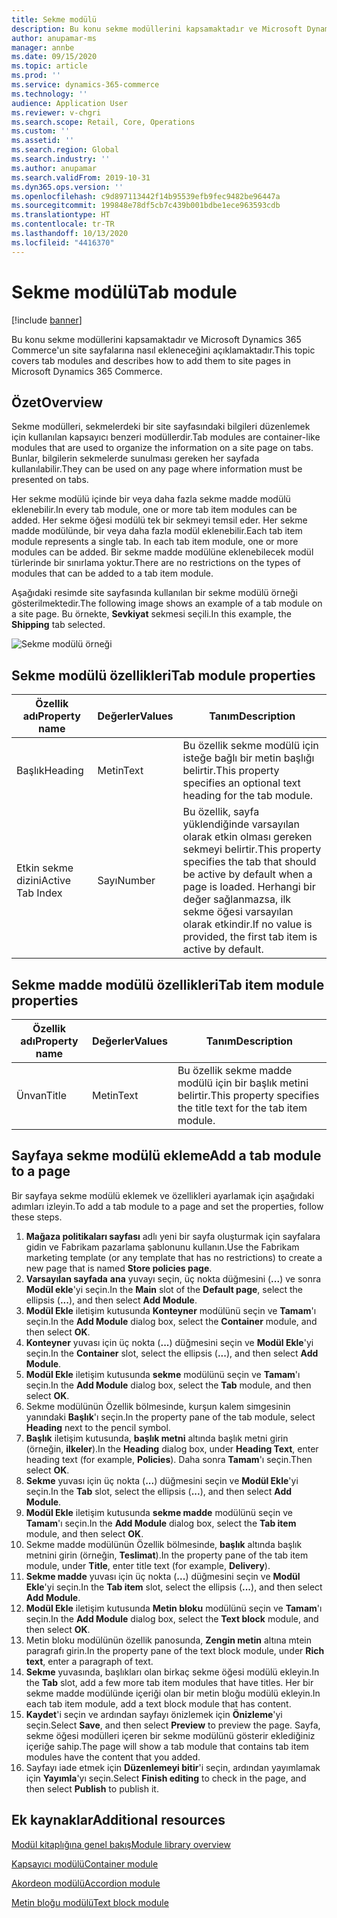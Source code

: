 ```yaml
---
title: Sekme modülü
description: Bu konu sekme modüllerini kapsamaktadır ve Microsoft Dynamics 365 Commerce'un site sayfalarına nasıl ekleneceğini açıklamaktadır.
author: anupamar-ms
manager: annbe
ms.date: 09/15/2020
ms.topic: article
ms.prod: ''
ms.service: dynamics-365-commerce
ms.technology: ''
audience: Application User
ms.reviewer: v-chgri
ms.search.scope: Retail, Core, Operations
ms.custom: ''
ms.assetid: ''
ms.search.region: Global
ms.search.industry: ''
ms.author: anupamar
ms.search.validFrom: 2019-10-31
ms.dyn365.ops.version: ''
ms.openlocfilehash: c9d897113442f14b95539efb9fec9482be96447a
ms.sourcegitcommit: 199848e78df5cb7c439b001bdbe1ece963593cdb
ms.translationtype: HT
ms.contentlocale: tr-TR
ms.lasthandoff: 10/13/2020
ms.locfileid: "4416370"
---
```

# <a name="tab-module"></a><span data-ttu-id="f66c6-103">Sekme modülü</span><span class="sxs-lookup"><span data-stu-id="f66c6-103">Tab module</span></span>

[!include [banner](includes/banner.md)]

<span data-ttu-id="f66c6-104">Bu konu sekme modüllerini kapsamaktadır ve Microsoft Dynamics 365 Commerce'un site sayfalarına nasıl ekleneceğini açıklamaktadır.</span><span class="sxs-lookup"><span data-stu-id="f66c6-104">This topic covers tab modules and describes how to add them to site pages in Microsoft Dynamics 365 Commerce.</span></span>

## <a name="overview"></a><span data-ttu-id="f66c6-105">Özet</span><span class="sxs-lookup"><span data-stu-id="f66c6-105">Overview</span></span>

<span data-ttu-id="f66c6-106">Sekme modülleri, sekmelerdeki bir site sayfasındaki bilgileri düzenlemek için kullanılan kapsayıcı benzeri modüllerdir.</span><span class="sxs-lookup"><span data-stu-id="f66c6-106">Tab modules are container-like modules that are used to organize the information on a site page on tabs.</span></span> <span data-ttu-id="f66c6-107">Bunlar, bilgilerin sekmelerde sunulması gereken her sayfada kullanılabilir.</span><span class="sxs-lookup"><span data-stu-id="f66c6-107">They can be used on any page where information must be presented on tabs.</span></span>

<span data-ttu-id="f66c6-108">Her sekme modülü içinde bir veya daha fazla sekme madde modülü eklenebilir.</span><span class="sxs-lookup"><span data-stu-id="f66c6-108">In every tab module, one or more tab item modules can be added.</span></span> <span data-ttu-id="f66c6-109">Her sekme öğesi modülü tek bir sekmeyi temsil eder. Her sekme madde modülünde, bir veya daha fazla modül eklenebilir.</span><span class="sxs-lookup"><span data-stu-id="f66c6-109">Each tab item module represents a single tab. In each tab item module, one or more modules can be added.</span></span> <span data-ttu-id="f66c6-110">Bir sekme madde modülüne eklenebilecek modül türlerinde bir sınırlama yoktur.</span><span class="sxs-lookup"><span data-stu-id="f66c6-110">There are no restrictions on the types of modules that can be added to a tab item module.</span></span>

<span data-ttu-id="f66c6-111">Aşağıdaki resimde site sayfasında kullanılan bir sekme modülü örneği gösterilmektedir.</span><span class="sxs-lookup"><span data-stu-id="f66c6-111">The following image shows an example of a tab module on a site page.</span></span> <span data-ttu-id="f66c6-112">Bu örnekte, **Sevkiyat** sekmesi seçili.</span><span class="sxs-lookup"><span data-stu-id="f66c6-112">In this example, the **Shipping** tab selected.</span></span>

![Sekme modülü örneği](./media/ecommerce-tab.PNG)

## <a name="tab-module-properties"></a><span data-ttu-id="f66c6-114">Sekme modülü özellikleri</span><span class="sxs-lookup"><span data-stu-id="f66c6-114">Tab module properties</span></span>

| <span data-ttu-id="f66c6-115">Özellik adı</span><span class="sxs-lookup"><span data-stu-id="f66c6-115">Property name</span></span> | <span data-ttu-id="f66c6-116">Değerler</span><span class="sxs-lookup"><span data-stu-id="f66c6-116">Values</span></span> | <span data-ttu-id="f66c6-117">Tanım</span><span class="sxs-lookup"><span data-stu-id="f66c6-117">Description</span></span> |
|---------------|--------|-------------|
| <span data-ttu-id="f66c6-118">Başlık</span><span class="sxs-lookup"><span data-stu-id="f66c6-118">Heading</span></span> | <span data-ttu-id="f66c6-119">Metin</span><span class="sxs-lookup"><span data-stu-id="f66c6-119">Text</span></span> | <span data-ttu-id="f66c6-120">Bu özellik sekme modülü için isteğe bağlı bir metin başlığı belirtir.</span><span class="sxs-lookup"><span data-stu-id="f66c6-120">This property specifies an optional text heading for the tab module.</span></span> |
| <span data-ttu-id="f66c6-121">Etkin sekme dizini</span><span class="sxs-lookup"><span data-stu-id="f66c6-121">Active Tab Index</span></span> | <span data-ttu-id="f66c6-122">Sayı</span><span class="sxs-lookup"><span data-stu-id="f66c6-122">Number</span></span> | <span data-ttu-id="f66c6-123">Bu özellik, sayfa yüklendiğinde varsayılan olarak etkin olması gereken sekmeyi belirtir.</span><span class="sxs-lookup"><span data-stu-id="f66c6-123">This property specifies the tab that should be active by default when a page is loaded.</span></span> <span data-ttu-id="f66c6-124">Herhangi bir değer sağlanmazsa, ilk sekme öğesi varsayılan olarak etkindir.</span><span class="sxs-lookup"><span data-stu-id="f66c6-124">If no value is provided, the first tab item is active by default.</span></span> |

## <a name="tab-item-module-properties"></a><span data-ttu-id="f66c6-125">Sekme madde modülü özellikleri</span><span class="sxs-lookup"><span data-stu-id="f66c6-125">Tab item module properties</span></span>

| <span data-ttu-id="f66c6-126">Özellik adı</span><span class="sxs-lookup"><span data-stu-id="f66c6-126">Property name</span></span> | <span data-ttu-id="f66c6-127">Değerler</span><span class="sxs-lookup"><span data-stu-id="f66c6-127">Values</span></span> | <span data-ttu-id="f66c6-128">Tanım</span><span class="sxs-lookup"><span data-stu-id="f66c6-128">Description</span></span> |
|---------------|--------|-------------|
| <span data-ttu-id="f66c6-129">Ünvan</span><span class="sxs-lookup"><span data-stu-id="f66c6-129">Title</span></span> | <span data-ttu-id="f66c6-130">Metin</span><span class="sxs-lookup"><span data-stu-id="f66c6-130">Text</span></span> | <span data-ttu-id="f66c6-131">Bu özellik sekme madde modülü için bir başlık metini belirtir.</span><span class="sxs-lookup"><span data-stu-id="f66c6-131">This property specifies the title text for the tab item module.</span></span> |

## <a name="add-a-tab-module-to-a-page"></a><span data-ttu-id="f66c6-132">Sayfaya sekme modülü ekleme</span><span class="sxs-lookup"><span data-stu-id="f66c6-132">Add a tab module to a page</span></span>

<span data-ttu-id="f66c6-133">Bir sayfaya sekme modülü eklemek ve özellikleri ayarlamak için aşağıdaki adımları izleyin.</span><span class="sxs-lookup"><span data-stu-id="f66c6-133">To add a tab module to a page and set the properties, follow these steps.</span></span>

1. <span data-ttu-id="f66c6-134">**Mağaza politikaları sayfası** adlı yeni bir sayfa oluşturmak için sayfalara gidin ve Fabrikam pazarlama şablonunu kullanın.</span><span class="sxs-lookup"><span data-stu-id="f66c6-134">Use the Fabrikam marketing template (or any template that has no restrictions) to create a new page that is named **Store policies page**.</span></span>
1. <span data-ttu-id="f66c6-135">**Varsayılan sayfada** **ana** yuvayı seçin, üç nokta düğmesini (**...**) ve sonra **Modül ekle**'yi seçin.</span><span class="sxs-lookup"><span data-stu-id="f66c6-135">In the **Main** slot of the **Default page**, select the ellipsis (**...**), and then select **Add Module**.</span></span>
1. <span data-ttu-id="f66c6-136">**Modül Ekle** iletişim kutusunda **Konteyner** modülünü seçin ve **Tamam**'ı seçin.</span><span class="sxs-lookup"><span data-stu-id="f66c6-136">In the **Add Module** dialog box, select the **Container** module, and then select **OK**.</span></span>
1. <span data-ttu-id="f66c6-137">**Konteyner** yuvası için üç nokta (**...**) düğmesini seçin ve **Modül Ekle**'yi seçin.</span><span class="sxs-lookup"><span data-stu-id="f66c6-137">In the **Container** slot, select the ellipsis (**...**), and then select **Add Module**.</span></span>
1. <span data-ttu-id="f66c6-138">**Modül Ekle** iletişim kutusunda **sekme** modülünü seçin ve **Tamam**'ı seçin.</span><span class="sxs-lookup"><span data-stu-id="f66c6-138">In the **Add Module** dialog box, select the **Tab** module, and then select **OK**.</span></span>
1. <span data-ttu-id="f66c6-139">Sekme modülünün Özellik bölmesinde, kurşun kalem simgesinin yanındaki **Başlık**'ı seçin.</span><span class="sxs-lookup"><span data-stu-id="f66c6-139">In the property pane of the tab module, select **Heading** next to the pencil symbol.</span></span>
1. <span data-ttu-id="f66c6-140">**Başlık** iletişim kutusunda, **başlık metni** altında başlık metni girin (örneğin, **ilkeler**).</span><span class="sxs-lookup"><span data-stu-id="f66c6-140">In the **Heading** dialog box, under **Heading Text**, enter heading text (for example, **Policies**).</span></span> <span data-ttu-id="f66c6-141">Daha sonra **Tamam**'ı seçin.</span><span class="sxs-lookup"><span data-stu-id="f66c6-141">Then select **OK**.</span></span>
1. <span data-ttu-id="f66c6-142">**Sekme** yuvası için üç nokta (**...**) düğmesini seçin ve **Modül Ekle**'yi seçin.</span><span class="sxs-lookup"><span data-stu-id="f66c6-142">In the **Tab** slot, select the ellipsis (**...**), and then select **Add Module**.</span></span>
1. <span data-ttu-id="f66c6-143">**Modül Ekle** iletişim kutusunda **sekme madde** modülünü seçin ve **Tamam**'ı seçin.</span><span class="sxs-lookup"><span data-stu-id="f66c6-143">In the **Add Module** dialog box, select the **Tab item** module, and then select **OK**.</span></span>
1. <span data-ttu-id="f66c6-144">Sekme madde modülünün Özellik bölmesinde, **başlık** altında başlık metnini girin (örneğin, **Teslimat**).</span><span class="sxs-lookup"><span data-stu-id="f66c6-144">In the property pane of the tab item module, under **Title**, enter title text (for example, **Delivery**).</span></span>
1. <span data-ttu-id="f66c6-145">**Sekme madde** yuvası için üç nokta (**...**) düğmesini seçin ve **Modül Ekle**'yi seçin.</span><span class="sxs-lookup"><span data-stu-id="f66c6-145">In the **Tab item** slot, select the ellipsis (**...**), and then select **Add Module**.</span></span>
1. <span data-ttu-id="f66c6-146">**Modül Ekle** iletişim kutusunda **Metin bloku** modülünü seçin ve **Tamam**'ı seçin.</span><span class="sxs-lookup"><span data-stu-id="f66c6-146">In the **Add Module** dialog box, select the **Text block** module, and then select **OK**.</span></span>
1. <span data-ttu-id="f66c6-147">Metin bloku modülünün özellik panosunda, **Zengin metin** altına mtein paragrafı girin.</span><span class="sxs-lookup"><span data-stu-id="f66c6-147">In the property pane of the text block module, under **Rich text**, enter a paragraph of text.</span></span>
1. <span data-ttu-id="f66c6-148">**Sekme** yuvasında, başlıkları olan birkaç sekme öğesi modülü ekleyin.</span><span class="sxs-lookup"><span data-stu-id="f66c6-148">In the **Tab** slot, add a few more tab item modules that have titles.</span></span> <span data-ttu-id="f66c6-149">Her bir sekme madde modülünde içeriği olan bir metin bloğu modülü ekleyin.</span><span class="sxs-lookup"><span data-stu-id="f66c6-149">In each tab item module, add a text block module that has content.</span></span>
1. <span data-ttu-id="f66c6-150">**Kaydet**'i seçin ve ardından sayfayı önizlemek için **Önizleme**'yi seçin.</span><span class="sxs-lookup"><span data-stu-id="f66c6-150">Select **Save**, and then select **Preview** to preview the page.</span></span> <span data-ttu-id="f66c6-151">Sayfa, sekme öğesi modülleri içeren bir sekme modülünü gösterir eklediğiniz içeriğe sahip.</span><span class="sxs-lookup"><span data-stu-id="f66c6-151">The page will show a tab module that contains tab item modules have the content that you added.</span></span>
1. <span data-ttu-id="f66c6-152">Sayfayı iade etmek için **Düzenlemeyi bitir**'i seçin, ardından yayımlamak için **Yayımla**'yı seçin.</span><span class="sxs-lookup"><span data-stu-id="f66c6-152">Select **Finish editing** to check in the page, and then select **Publish** to publish it.</span></span>

## <a name="additional-resources"></a><span data-ttu-id="f66c6-153">Ek kaynaklar</span><span class="sxs-lookup"><span data-stu-id="f66c6-153">Additional resources</span></span>

[<span data-ttu-id="f66c6-154">Modül kitaplığına genel bakış</span><span class="sxs-lookup"><span data-stu-id="f66c6-154">Module library overview</span></span>](starter-kit-overview.md)

[<span data-ttu-id="f66c6-155">Kapsayıcı modülü</span><span class="sxs-lookup"><span data-stu-id="f66c6-155">Container module</span></span>](add-container-module.md)

[<span data-ttu-id="f66c6-156">Akordeon modülü</span><span class="sxs-lookup"><span data-stu-id="f66c6-156">Accordion module</span></span>](add-accordion.md)

[<span data-ttu-id="f66c6-157">Metin bloğu modülü</span><span class="sxs-lookup"><span data-stu-id="f66c6-157">Text block module</span></span>](add-content-rich-block.md)
